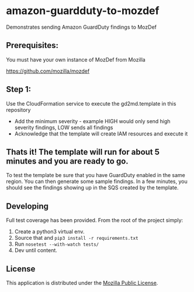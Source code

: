 # amazon-guardduty-to-mozdef
Demonstrates sending Amazon GuardDuty findings to MozDef

## Prerequisites:
You must have your own instance of MozDef from Mozilla

https://github.com/mozilla/mozdef

## Step 1:
Use the CloudFormation service to execute the gd2md.template in this repository
- Add the minimum severity - example HIGH would only send high severity findings, LOW sends all findings
- Acknowledge that the template will create IAM resources and execute it

## Thats it!  The template will run for about 5 minutes and you are ready to go.
To test the template be sure that you have GuardDuty enabled in the same region.
You can then generate some sample findings.  In a few minutes, you should see
the findings showing up in the SQS created by the template.

## Developing
Full test coverage has been provided.  From the root of the project simply:

1. Create a python3 virtual env.
2. Source that and `pip3 install -r requirements.txt`
3. Run `nosetest --with-watch tests/`
4. Dev until content.

## License
This application is distributed under the
[Mozilla Public License](https://www.mozilla.org/en-US/MPL/2.0/).
